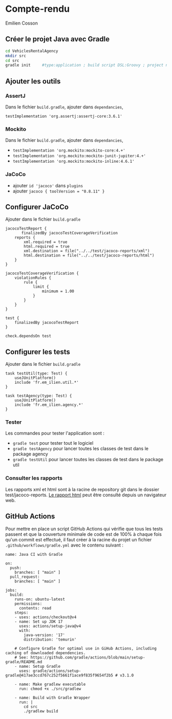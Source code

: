# Compte-rendu

Emilien Cosson

## Créer le projet Java avec Gradle

```bash
cd VehiclesRentalAgency
mkdir src
cd src
gradle init 	#type:application ; build script DSL:Groovy ; project name: VehiclesRentalAgency
```


## Ajouter les outils

### AssertJ

Dans le fichier `build.gradle`, ajouter dans `dependancies`,

`testImplementation 'org.assertj:assertj-core:3.6.1'`

### Mockito

Dans le fichier `build.gradle`, ajouter dans `dependancies`,

- `testImplementation 'org.mockito:mockito-core:4.+'`
- `testImplementation 'org.mockito:mockito-junit-jupiter:4.+'`
- `testImplementation 'org.mockito:mockito-inline:4.6.1'`

### JaCoCo

- ajouter `id 'jacoco'` dans `plugins`
- ajouter `jacoco {
    toolVersion = "0.8.11"
}`

## Configurer JaCoCo

Ajouter dans le fichier `build.gradle`

```
jacocoTestReport {
       finalizedBy jacocoTestCoverageVerification
    reports {
        xml.required = true
        html.required = true
        xml.destination = file("../../test/jacoco-reports/xml")
        html.destination = file("../../test/jacoco-reports/html")
    }
}

jacocoTestCoverageVerification {
    violationRules {
        rule {
            limit {
                minimum = 1.00
            }
        }
    }
}

test {
    finalizedBy jacocoTestReport
}

check.dependsOn test
```

## Configurer les tests

Ajouter dans le fichier `build.gradle`

```
task testUtil(type: Test) {
    useJUnitPlatform()
    include 'fr.em_ilien.util.*'
}

task testAgency(type: Test) {
    useJUnitPlatform()
    include 'fr.em_ilien.agency.*'
}
```

### Tester

Les commandes pour tester l'application sont :
- `gradle test` pour tester tout le logiciel
- `gradle testAgency` pour lancer toutes les classes de test dans le package agency
- `gradle testUtil` pour lancer toutes les classes de test dans le package util

### Consulter les rapports

Les rapports xml et html sont à la racine de repository git dans le dossier test/jacoco-reports. [Le rapport html](../test/jacoco-reports/html/index.html) peut être consulté depuis un navigateur web.

## GitHub Actions

Pour mettre en place un script GitHub Actions qui vérifie que tous les tests passent et que la couverture minimale de code est de 100% à chaque fois qu'un commit est effectué, il faut créer à la racine du projet un fichier `.github/workflows/gradle.yml` avec le contenu suivant :
```
name: Java CI with Gradle

on:
  push:
    branches: [ "main" ]
  pull_request:
    branches: [ "main" ]

jobs:
  build:
    runs-on: ubuntu-latest
    permissions:
      contents: read
    steps:
    - uses: actions/checkout@v4
    - name: Set up JDK 17
      uses: actions/setup-java@v4
      with:
        java-version: '17'
        distribution: 'temurin'

    # Configure Gradle for optimal use in GiHub Actions, including caching of downloaded dependencies.
    # See: https://github.com/gradle/actions/blob/main/setup-gradle/README.md
    - name: Setup Gradle
      uses: gradle/actions/setup-gradle@417ae3ccd767c252f5661f1ace9f835f9654f2b5 # v3.1.0
      
    - name: Make gradlew executable
      run: chmod +x ./src/gradlew
      
    - name: Build with Gradle Wrapper
      run: |
        cd src
        ./gradlew build
```
